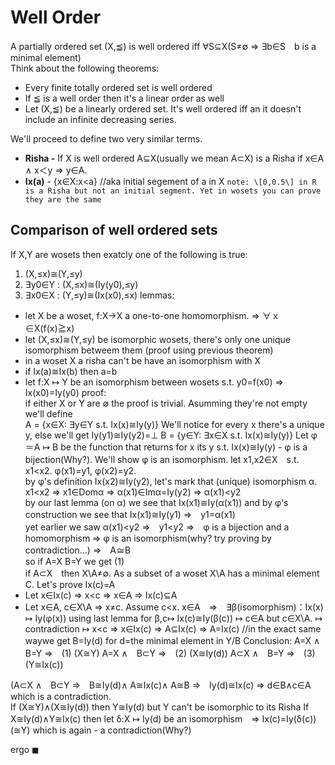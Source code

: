 # Well Order
A partially ordered set (X,≦) is well ordered iff ∀S⊆X(S≠∅ ⇒ ∃b∈S　b is a minimal element)  
Think about the following theorems:
- Every finite totally ordered set is well ordered
- If ≦ is a well order then it's a linear order as well
- Let (X,≦) be a linearly ordered set. It's well ordered iff an it doesn't include an infinite decreasing series.

We'll proceed to define two very similar terms.  
- **Risha -** If X is well ordered A⊆X(usually we mean A⊂X) is a Risha if x∈A ∧ x＜y ⇒ y∈A.
- **Ix(a)** - {x∈X:x<a} //aka initial segement of a in X
```note: \[0,0.5\] in R is a Risha but not an initial segment. Yet in wosets you can prove they are the same```

## Comparison of well ordered sets
If X,Y are wosets then exatcly one of the following is true:  
1. (X,≤x)≅(Y,≤y) 
2. ∃y0∈Y : (X,≤x)≅(Iy(y0),≤y)
3. ∃x0∈X : (Y,≤y)≅(Ix(x0),≤x)
lemmas:
- let X be a woset, f:X->X a one-to-one homomorphism. ⇒ ∀ｘ∈X(f(x)≧x)
- let (X,≤x)≅(Y,≤y) be isomorphic wosets, there's only one unique isomorphism betweem them (proof using previous theorem)
- in a woset X a risha can't be have an isomorphism with X
- if Ix(a)≅Ix(b) then a=b
- let f:X ↦ Y be an isomorphism between wosets s.t. y0=f(x0) ⇒ Ix(x0)=Iy(y0)
proof:  
if either X or Y are ∅ the proof is trivial. Asumming they're not empty we'll define  
A = {x∈X: ∃y∈Y s.t. Ix(x)≅Iy(y)}
We'll notice for every x there's a unique y, else we'll get Iy(y1)≅Iy(y2)=⊥
B = {y∈Y: ∃x∈X s.t. Ix(x)≅Iy(y)}
Let φ＝A ↦ B be the function that returns for x its y s.t. Ix(x)≅Iy(y) - φ is a bijection(Why?).
We'll show φ is an isomorphism. let x1,x2∈X　s.t. x1<x2. φ(x1)=y1, φ(x2)=y2.  
by φ's definition Ix(x2)≅Iy(y2), let's mark that (unique) isomorphism α.  
x1<x2 ⇒ x1∈Domα ⇒ α(x1)∈Imα=Iy(y2) ⇒ α(x1)<y2  
by our last lemma (on α) we see that Ix(x1)≅Iy(α(x1)) and by φ's construction we see that Ix(x1)≅Iy(y1) ⇒　y1=α(x1)  
yet earlier we saw α(x1)<y2 ⇒　y1<y2 ⇒　φ is a bijection and a homomorphism ⇒ φ is an isomorphism(why? try proving by contradiction...) ⇒　A≅B  
so if A=X B=Y we get (1)  
if A⊂X　then X\A≠∅. As a subset of a woset X\A has a minimal element C. Let's prove Ix(c)=A
- Let x∈Ix(c) ⇒ x<c ⇒ x∈A ⇒ Ix(c)⊆A
- Let x∈A, c∈X\A ⇒ x≠c. Assume c<x. x∈A　⇒　∃β(isomorphism)：Ix(x) ↦ Iy(φ(x))  using last lemma for β,c↦ Ix(c)≅Iy(β(c))  ↦ c∈A but c∈X\A. ↦ contradiction  ↦ x<c ⇒ x∈Ix(c) ⇒ A⊆Ix(c)
⇒ A=Ix(c) //in the exact same waywe get B=Iy(d) for d=the minimal element in Y/B
Conclusion:
A=X ∧　B=Y ⇒　(1) (X≅Y)
A=X ∧　B⊂Y ⇒　(2) (X≅Iy(d)) 
A⊂X ∧　B=Y ⇒　(3) (Y≅Ix(c))

(A⊂X ∧　B⊂Y ⇒　B≅Iy(d)∧ A≅Ix(c)∧ A≅B ⇒　Iy(d)≅Ix(c) ⇒ d∈B∧c∈A which is a contradiction.  
If (X≅Y)∧(X≅Iy(d)) then Y≅Iy(d) but Y can't be isomorphic to its Risha 
If X≅Iy(d)∧Y≅Ix(c) then let δ:X ↦ Iy(d) be an isomorphism　⇒ Ix(c)=Iy(δ(c))(≅Y) which is again - a contradiction(Why?)

ergo
 ◼ 

